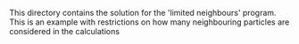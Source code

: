 This directory contains the solution for the 'limited neighbours' program. This is an example with restrictions on how many neighbouring particles are
considered in the calculations
